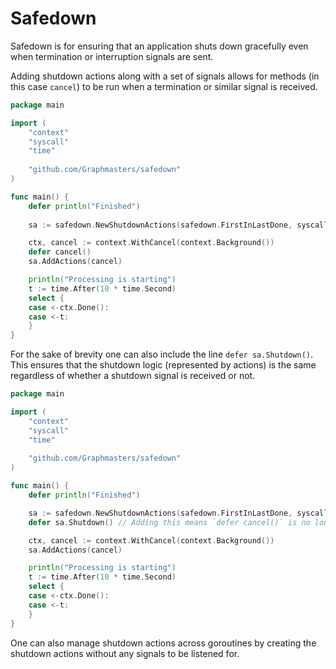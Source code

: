 # Safedown

Safedown is for ensuring that an application shuts down gracefully even when termination or interruption signals are sent. 
 
Adding shutdown actions along with a set of signals allows for methods (in this case `cancel`) to be run when a termination or similar signal is received.
```go
package main

import (
	"context"
	"syscall"
	"time"
	
	"github.com/Graphmasters/safedown"
)

func main() {
    defer println("Finished")
    
    sa := safedown.NewShutdownActions(safedown.FirstInLastDone, syscall.SIGTERM, syscall.SIGINT)

    ctx, cancel := context.WithCancel(context.Background())
    defer cancel()
    sa.AddActions(cancel)

    println("Processing is starting")
    t := time.After(10 * time.Second)   
    select {
    case <-ctx.Done():
    case <-t:
    }
}
```

For the sake of brevity one can also include the line `defer sa.Shutdown()`. 
This ensures that the shutdown logic (represented by actions) is the same regardless of whether a shutdown signal is received or not.
```go
package main

import (
	"context"
	"syscall"
	"time"
	
	"github.com/Graphmasters/safedown"
)

func main() {
    defer println("Finished")

    sa := safedown.NewShutdownActions(safedown.FirstInLastDone, syscall.SIGTERM, syscall.SIGINT)
    defer sa.Shutdown() // Adding this means `defer cancel()` is no longer needed.

    ctx, cancel := context.WithCancel(context.Background())
    sa.AddActions(cancel)

    println("Processing is starting")
    t := time.After(10 * time.Second)   
    select {
    case <-ctx.Done():
    case <-t:
    }
}
```

One can also manage shutdown actions across goroutines by creating the shutdown actions without any signals to be listened for.